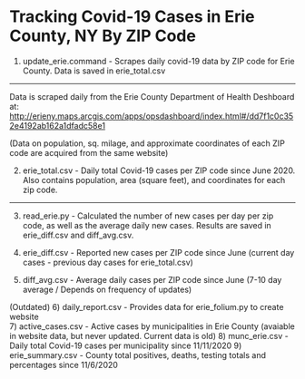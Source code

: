 # Tracking Covid-19 Cases in Erie County, NY By ZIP Code

1) update_erie.command - Scrapes daily covid-19 data by ZIP code for Erie County. Data is saved in erie_total.csv
---
Data is scraped daily from the Erie County Department of Health Deshboard at:
http://erieny.maps.arcgis.com/apps/opsdashboard/index.html#/dd7f1c0c352e4192ab162a1dfadc58e1

(Data on population, sq. milage, and approximate coordinates of each ZIP code are acquired from the same website)

2) erie_total.csv - Daily total Covid-19 cases per ZIP code since June 2020. Also contains population, area (square feet), and coordinates for each zip code.
---
3) read_erie.py - Calculated the number of new cases per day per zip code, as well as the average daily new cases. Results are saved in erie_diff.csv and diff_avg.csv.

4) erie_diff.csv - Reported new cases per ZIP code since June (current day cases - previous day cases for erie_total.csv)

5) diff_avg.csv - Average daily cases per ZIP code since June (7-10 day average / Depends on frequency of updates)
 
(Outdated)
6) daily_report.csv - Provides data for erie_folium.py to create website  
7) active_cases.csv - Active cases by municipalities in Erie County (avaiable in website data, but never updated. Current data is old)
8) munc_erie.csv - Daily total Covid-19 cases per municipality since 11/11/2020
9) erie_summary.csv - County total positives, deaths, testing totals and percentages since 11/6/2020
